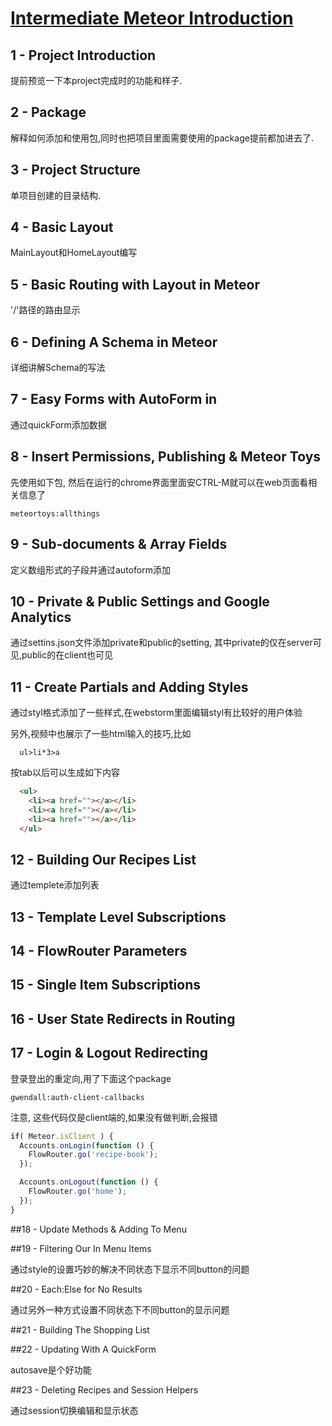 
# [Intermediate Meteor Introduction](https://www.youtube.com/watch?v=BI8IslJHSag&list=PLLnpHn493BHFYZUSK62aVycgcAouqBt7V)

## 1 - Project Introduction

提前预览一下本project完成时的功能和样子.

## 2 - Package

解释如何添加和使用包,同时也把项目里面需要使用的package提前都加进去了.

## 3 - Project Structure

单项目创建的目录结构.

## 4 - Basic Layout

MainLayout和HomeLayout编写

## 5 - Basic Routing with Layout in Meteor

'/'路径的路由显示

## 6 - Defining A Schema in Meteor

详细讲解Schema的写法

## 7 - Easy Forms with AutoForm in 

通过quickForm添加数据

## 8 - Insert Permissions, Publishing & Meteor Toys

先使用如下包, 然后在运行的chrome界面里面安CTRL-M就可以在web页面看相关信息了

```
meteortoys:allthings
```

## 9 - Sub-documents & Array Fields

定义数组形式的子段并通过autoform添加

## 10 - Private & Public Settings and Google Analytics

通过settins.json文件添加private和public的setting, 其中private的仅在server可见,public的在client也可见

## 11 - Create Partials and Adding Styles

通过styl格式添加了一些样式,在webstorm里面编辑styl有比较好的用户体验

另外,视频中也展示了一些html输入的技巧,比如

```
  ul>li*3>a 
```

按tab以后可以生成如下内容

```html
  <ul>
    <li><a href=""></a></li>
    <li><a href=""></a></li>
    <li><a href=""></a></li>
  </ul>
```

## 12 - Building Our Recipes List

通过templete添加列表

## 13 - Template Level Subscriptions



## 14 - FlowRouter Parameters



## 15 - Single Item Subscriptions

## 16 - User State Redirects in Routing

## 17 - Login & Logout Redirecting

登录登出的重定向,用了下面这个package

```
gwendall:auth-client-callbacks
```
注意, 这些代码仅是client端的,如果没有做判断,会报错

```javascript
if( Meteor.isClient ) {
  Accounts.onLogin(function () {
    FlowRouter.go('recipe-book');
  });

  Accounts.onLogout(function () {
    FlowRouter.go('home');
  });
}
```

##18 - Update Methods & Adding To Menu

##19 - Filtering Our In Menu Items

通过style的设置巧妙的解决不同状态下显示不同button的问题

##20 - Each:Else for No Results

通过另外一种方式设置不同状态下不同button的显示问题

##21 - Building The Shopping List


##22 - Updating With A QuickForm

autosave是个好功能

##23 - Deleting Recipes and Session Helpers

通过session切换编辑和显示状态
